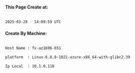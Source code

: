 
   
#### This Page Create at:

```bash

2025-03-28 - 14:09:59 UTC

```

#### Create By Machine:

```bash

Host Name : fv-az1696-651

platform  : Linux-6.8.0-1021-azure-x86_64-with-glibc2.39

Ip Local  : 10.1.0.110

```

